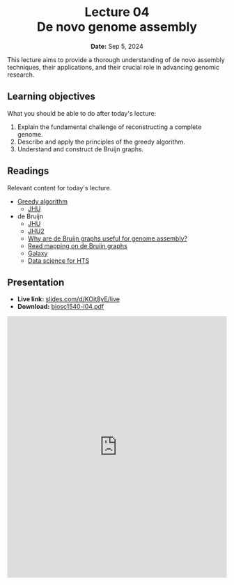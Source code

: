 <h1 align="center">
<b>Lecture 04</b><br>
De novo genome assembly
</h1>
<p align="center">
<b>Date:</b> Sep 5, 2024
</p>

This lecture aims to provide a thorough understanding of de novo assembly techniques, their applications, and their crucial role in advancing genomic research.

## Learning objectives

What you should be able to do after today's lecture:

1.  Explain the fundamental challenge of reconstructing a complete genome.
2.  Describe and apply the principles of the greedy algorithm.
3.  Understand and construct de Bruijn graphs.

## Readings

Relevant content for today's lecture.

-   [Greedy algorithm](https://omics.crumblearn.org/genomics/assembly/de-novo/greedy/)
    -   [JHU](https://www.cs.jhu.edu/~langmea/resources/lecture_notes/16_assembly_scs_v2.pdf)
-   de Bruijn
    -   [JHU](https://www.cs.jhu.edu/~langmea/resources/lecture_notes/17_assembly_dbg_v2.pdf)
    -   [JHU2](https://www.cs.jhu.edu/~langmea/resources/lecture_notes/19_assembly_dbg2_v2.pdf)
    -   [Why are de Bruijn graphs useful for genome assembly?](https://www.ncbi.nlm.nih.gov/pmc/articles/PMC5531759/)
    -   [Read mapping on de Bruijn graphs](https://bmcbioinformatics.biomedcentral.com/articles/10.1186/s12859-016-1103-9)
    -   [Galaxy](https://training.galaxyproject.org/training-material/topics/assembly/tutorials/debruijn-graph-assembly/slides-plain.html)
    -   [Data science for HTS](https://data-science-sequencing.github.io/Win2018/lectures/lecture7/)

## Presentation

-   **Live link:** [slides.com/d/KOit8yE/live](https://slides.com/d/KOit8yE/live)
-   **Download:** [biosc1540-l04.pdf](/lectures/04/biosc1540-l04.pdf)

<iframe src="https://slides.com/aalexmmaldonado/biosc1540-l04/embed?byline=hidden&share=hidden" width="100%" height="600" title="BIOSC 1540: Lecture 04" scrolling="no" frameborder="0" webkitallowfullscreen mozallowfullscreen allowfullscreen></iframe>

<!--

- Students were not really engaged with hands-on practice. I guess this is fine since they can practice it later.
- I ended early, so if I take out the activities, I certainly have time to add in a galaxy activity or the OLC.
- I had a good question about why we take k-mers, then make k-1 mers for nodes. Why not just straightly make k-1 mer nodes.
- I'm not sure it was useful to include the error correction.
- I think I need to add in a little more information about how actual assemblers build contigs from de bruijn graphs. For example, graph traversal using depth-first earch or Eulerian path algorithm. Handling branches, handling repeats. Maybe we should talk about how spades does it.
- I'm also confused on if graphs need to have Eulerian walks.
- I'm not sold on the notation of k mers for length of nodes or edges.

 -->
